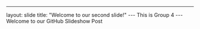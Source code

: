 ---
layout: slide
title: "Welcome to our second slide!"
--- This is Group 4 ---
Welcome to our GitHub Slideshow Post
